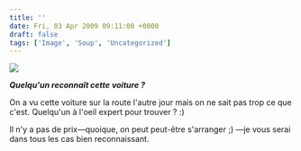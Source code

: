 ```yaml
---
title: ''
date: Fri, 03 Apr 2009 09:11:00 +0000
draft: false
tags: ['Image', 'Soup', 'Uncategorized']
---
```


![](https://madd0.files.wordpress.com/2009/04/rcxxgaq0nlu7baijf36bgzaho1_540.jpg)

**_Quelqu'un reconnaît cette voiture ?_**

On a vu cette voiture sur la route l'autre jour mais on ne sait pas trop ce que c'est. Quelqu'un à l'oeil expert pour trouver ? :)

Il n'y a pas de prix—quoique, on peut peut-être s'arranger ;) —je vous serai dans tous les cas bien reconnaissant.